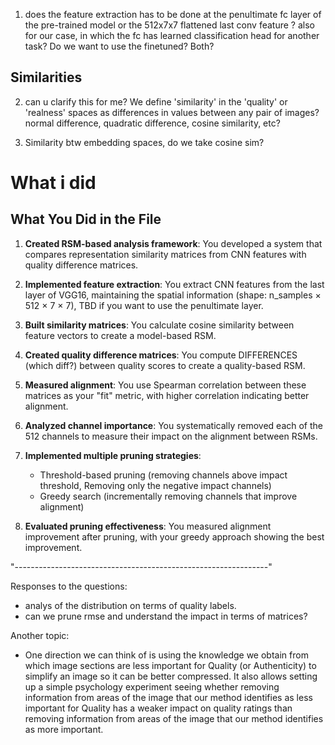 1) does the feature extraction has to be done at the penultimate fc layer of the pre-trained model or the 512x7x7 flattened last conv feature ? also for our case, in which the fc has learned classification head for another task? Do we want to use the finetuned? Both?

## Similarities

2) can u clarify this for me? We define 'similarity' in the 'quality' or 'realness' spaces as differences in values between any pair of images? normal difference, quadratic difference, cosine similarity, etc?

3) Similarity btw embedding spaces, do we take cosine sim?

# What i did
## What You Did in the File

1. **Created RSM-based analysis framework**: You developed a system that compares representation similarity matrices from CNN features with quality difference matrices.

2. **Implemented feature extraction**: You extract CNN features from the last layer of VGG16, maintaining the spatial information (shape: n_samples × 512 × 7 × 7), TBD if you want to use the penultimate layer.

3. **Built similarity matrices**: You calculate cosine similarity between feature vectors to create a model-based RSM.

4. **Created quality difference matrices**: You compute DIFFERENCES (which diff?) between quality scores to create a quality-based RSM.

5. **Measured alignment**: You use Spearman correlation between these matrices as your "fit" metric, with higher correlation indicating better alignment.

6. **Analyzed channel importance**: You systematically removed each of the 512 channels to measure their impact on the alignment between RSMs.

7. **Implemented multiple pruning strategies**:
   - Threshold-based pruning (removing channels above impact threshold, Removing only the negative impact channels)
   - Greedy search (incrementally removing channels that improve alignment)

9. **Evaluated pruning effectiveness**: You measured alignment improvement after pruning, with your greedy approach showing the best improvement.

"---------------------------------------------------------------"

Responses to the questions:

- analys of the distribution on terms of quality labels.
- can we prune rmse and understand the impact in terms of matrices?

Another topic:
- One direction we can think of is using the knowledge we obtain from which image sections are less important for Quality (or Authenticity) to simplify an image so it can be better compressed.  It also allows setting up a simple psychology experiment seeing whether removing information from areas of the image that our method identifies as less important for Quality has a weaker impact on quality ratings than removing information from areas of the image that our method identifies as more important.